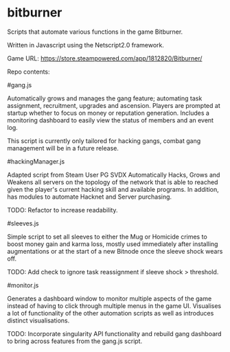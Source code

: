 # bitburner
Scripts that automate various functions in the game Bitburner.

Written in Javascript using the Netscript2.0 framework.

Game URL: https://store.steampowered.com/app/1812820/Bitburner/

Repo contents:

#gang.js

Automatically grows and manages the gang feature; automating task assignment, recruitment, upgrades and ascension. Players are prompted at startup whether to focus on money or reputation generation. Includes a monitoring dashboard to easily view the status of members and an event log.

This script is currently only tailored for hacking gangs, combat gang management will be in a future release.

#hackingManager.js

Adapted script from Steam User PG SVDX
Automatically Hacks, Grows and Weakens all servers on the topology of the network that is able to reached given the player's current hacking skill and available programs. In addition, has modules to automate Hacknet and Server purchasing.

TODO: Refactor to increase readability.

#sleeves.js

Simple script to set all sleeves to either the Mug or Homicide crimes to boost money gain and karma loss, mostly used immediately after installing augmentations or at the start of a new Bitnode once the sleeve shock wears off.

TODO: Add check to ignore task reassignment if sleeve shock > threshold.

#monitor.js

Generates a dashboard window to monitor multiple aspects of the game instead of having to click through multiple menus in the game UI. Visualises a lot of functionality of the other automation scripts as well as introduces distinct visualisations.

TODO: Incorporate singularity API functionality and rebuild gang dashboard to bring across features from the gang.js script.
